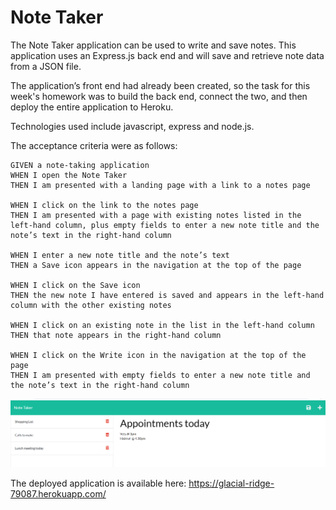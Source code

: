 # Note Taker

The Note Taker application can be used to write and save notes. This application uses an Express.js back end and will save and retrieve note data from a JSON file.

The application’s front end had already been created, so the task for this week's homework was to build the back end, connect the two, and then deploy the entire application to Heroku.

Technologies used include javascript, express and node.js.

The acceptance criteria were as follows:

```
GIVEN a note-taking application
WHEN I open the Note Taker
THEN I am presented with a landing page with a link to a notes page

WHEN I click on the link to the notes page
THEN I am presented with a page with existing notes listed in the left-hand column, plus empty fields to enter a new note title and the note’s text in the right-hand column

WHEN I enter a new note title and the note’s text
THEN a Save icon appears in the navigation at the top of the page

WHEN I click on the Save icon
THEN the new note I have entered is saved and appears in the left-hand column with the other existing notes

WHEN I click on an existing note in the list in the left-hand column
THEN that note appears in the right-hand column

WHEN I click on the Write icon in the navigation at the top of the page
THEN I am presented with empty fields to enter a new note title and the note’s text in the right-hand column
```

![screenshot of application](./public/assets/screenshot.png.png)

The deployed application is available here: https://glacial-ridge-79087.herokuapp.com/

